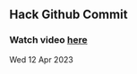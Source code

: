 
 ## Hack Github Commit 
 ### Watch video <a href="https://www.youtube.com">here</a> 
 Wed 12 Apr 2023 

